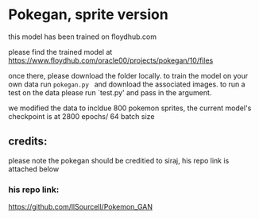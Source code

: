 # Pokegan, sprite version

this model has been trained on floydhub.com 

please find the trained model at 
https://www.floydhub.com/oracle00/projects/pokegan/10/files

once there, please download the folder locally. 
to train the model on your own data  run `pokegan.py ` and download the associated images. 
to run a test on the data please run `test.py' and pass in the argument. 

we modified the data to incldue 800 pokemon sprites, the current model's checkpoint is at 2800 epochs/  64 batch size 


## credits: 
please note the pokegan should be creditied to siraj,  his repo link is attached below
### his repo link: 
https://github.com/llSourcell/Pokemon_GAN
